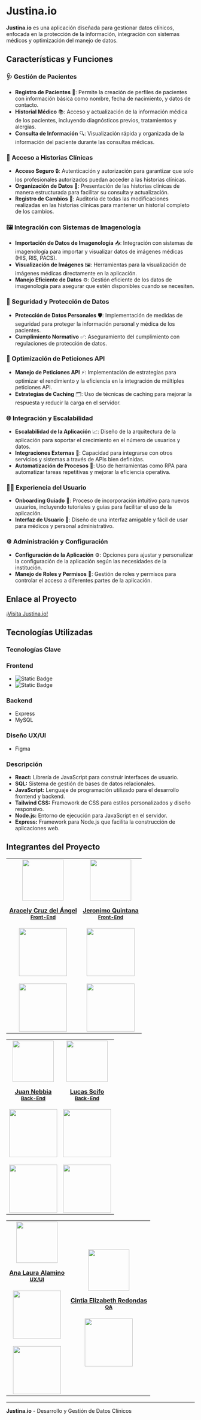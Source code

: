 # Justina.io

**Justina.io** es una aplicación diseñada para gestionar datos clínicos, enfocada en la protección de la información, integración con sistemas médicos y optimización del manejo de datos.

## Características y Funciones

### 🩺 Gestión de Pacientes

- **Registro de Pacientes** 📝: Permite la creación de perfiles de pacientes con información básica como nombre, fecha de nacimiento, y datos de contacto.
- **Historial Médico** 📚: Acceso y actualización de la información médica de los pacientes, incluyendo diagnósticos previos, tratamientos y alergias.
- **Consulta de Información** 🔍: Visualización rápida y organizada de la información del paciente durante las consultas médicas.

### 📖 Acceso a Historias Clínicas

- **Acceso Seguro** 🔒: Autenticación y autorización para garantizar que solo los profesionales autorizados puedan acceder a las historias clínicas.
- **Organización de Datos** 📑: Presentación de las historias clínicas de manera estructurada para facilitar su consulta y actualización.
- **Registro de Cambios** 📝: Auditoría de todas las modificaciones realizadas en las historias clínicas para mantener un historial completo de los cambios.

### 🖼️ Integración con Sistemas de Imagenología

- **Importación de Datos de Imagenología** 📥: Integración con sistemas de imagenología para importar y visualizar datos de imágenes médicas (HIS, RIS, PACS).
- **Visualización de Imágenes** 🖼️: Herramientas para la visualización de imágenes médicas directamente en la aplicación.
- **Manejo Eficiente de Datos** ⚙️: Gestión eficiente de los datos de imagenología para asegurar que estén disponibles cuando se necesiten.

### 🔐 Seguridad y Protección de Datos

- **Protección de Datos Personales** 🛡️: Implementación de medidas de seguridad para proteger la información personal y médica de los pacientes.
- **Cumplimiento Normativo** ✅: Aseguramiento del cumplimiento con regulaciones de protección de datos.

### 🚀 Optimización de Peticiones API

- **Manejo de Peticiones API** ⚡: Implementación de estrategias para optimizar el rendimiento y la eficiencia en la integración de múltiples peticiones API.
- **Estrategias de Caching** 🗂️: Uso de técnicas de caching para mejorar la respuesta y reducir la carga en el servidor.

### 🌐 Integración y Escalabilidad

- **Escalabilidad de la Aplicación** 📈: Diseño de la arquitectura de la aplicación para soportar el crecimiento en el número de usuarios y datos.
- **Integraciones Externas** 🔗: Capacidad para integrarse con otros servicios y sistemas a través de APIs bien definidas.
- **Automatización de Procesos** 🤖: Uso de herramientas como RPA para automatizar tareas repetitivas y mejorar la eficiencia operativa.

### 🧑‍💻 Experiencia del Usuario

- **Onboarding Guiado** 🏁: Proceso de incorporación intuitivo para nuevos usuarios, incluyendo tutoriales y guías para facilitar el uso de la aplicación.
- **Interfaz de Usuario** 🎨: Diseño de una interfaz amigable y fácil de usar para médicos y personal administrativo.

### ⚙️ Administración y Configuración

- **Configuración de la Aplicación** ⚙️: Opciones para ajustar y personalizar la configuración de la aplicación según las necesidades de la institución.
- **Manejo de Roles y Permisos** 🔐: Gestión de roles y permisos para controlar el acceso a diferentes partes de la aplicación.

## Enlace al Proyecto

[¡Visita Justina.io!](https://justiapp.vercel.app/)

## Tecnologías Utilizadas

### Tecnologías Clave

### Frontend
- ![Static Badge](https://img.shields.io/badge/ReactJS-black?logo=REACT)
- ![Static Badge](https://img.shields.io/badge/Tailwindcss-black?logo=Tailwindcss)

### Backend
- Express
- MySQL

### Diseño UX/UI
- Figma

### Descripción

- **React:** Librería de JavaScript para construir interfaces de usuario.
- **SQL:** Sistema de gestión de bases de datos relacionales.
- **JavaScript:** Lenguaje de programación utilizado para el desarrollo frontend y backend.
- **Tailwind CSS:** Framework de CSS para estilos personalizados y diseño responsivo.
- **Node.js:** Entorno de ejecución para JavaScript en el servidor.
- **Express:** Framework para Node.js que facilita la construcción de aplicaciones web.

## Integrantes del Proyecto
<!-- Frontend -->
<table align='center'>
  <tr>
    <td align='center'>
      <div>
        <a href="https://github.com/aracely33" target="_blank" rel="author">
          <img width="110" src="https://avatars.githubusercontent.com/u/33846439?v=4"/>
        </a>
        <a href="https://github.com/aracely33" target="_blank" rel="author">
          <h4 style="margin-top: 1rem;">Aracely Cruz del Ángel</br><small>Front-End</small></h4>
        </a>
        <div style='display: flex; flex-direction: column'>
        <a href="https://github.com/aracely33" target="_blank">
          <img style='width:8rem' src="https://img.shields.io/static/v1?style=for-the-badge&message=GitHub&color=172B4D&logo=GitHub&logoColor=FFFFFF&label="/>
        </a>
        <br>
        <a href="https://www.linkedin.com/in/aracruzdelangel/" target="_blank">
          <img style='width:8rem' src="https://img.shields.io/badge/linkedin%20-%230077B5.svg?&style=for-the-badge&logo=linkedin&logoColor=white"/>
        </a>
        </div>
      </div>
    </td>
    <td align='center'>
      <div>
        <a href="https://github.com/JerooQuintana" target="_blank" rel="author">
          <img width="110" src="https://media.licdn.com/dms/image/D4D03AQHRYfcHN1m0vg/profile-displayphoto-shrink_200_200/0/1699381232226?e=2147483647&v=beta&t=faZ3ulTbNLZTIj6scoc3Zb2u88zBQsPf6wrOrkSMzBo"/>
        </a>
        <a href="https://github.com/JerooQuintana" target="_blank" rel="author">
          <h4 style="margin-top: 1rem;">Jeronimo Quintana</br><small>Front-End</small></h4>
        </a>
        <div style='display: flex; flex-direction: column'>
          <a href="https://github.com/JerooQuintana" target="_blank">
            <img style='width:8rem' src="https://img.shields.io/static/v1?style=for-the-badge&message=GitHub&color=172B4D&logo=GitHub&logoColor=FFFFFF&label="/>
          </a>
          <br>
          <a href="https://www.linkedin.com/in/jeronimo-quintana-677246260/" target="_blank">
            <img style='width:8rem' src="https://img.shields.io/badge/linkedin%20-%230077B5.svg?&style=for-the-badge&logo=linkedin&logoColor=white"/>
          </a>
        </div>
      </div>
    </td>
  </tr>
  </table>
<table align='center'>
  <tr>
    <td align='center'>
      <div>
        <a href="https://github.com/JuanNebbia" target="_blank" rel="author">
          <img width="110" src="https://avatars.githubusercontent.com/u/94460133?v=4"/>
        </a>
        <a href="https://github.com/JuanNebbia" target="_blank" rel="author">
          <h4 style="margin-top: 1rem;">Juan Nebbia</br><small>Back-End</small></h4>
        </a>
        <div style='display: flex; flex-direction: column'>
          <a href="https://github.com/JuanNebbia" target="_blank">
            <img style='width:8rem' src="https://img.shields.io/static/v1?style=for-the-badge&message=GitHub&color=172B4D&logo=GitHub&logoColor=FFFFFF&label="/>
          </a>
          <br>
          <a href="https://www.linkedin.com/in/juan-nebbia/" target="_blank">
            <img style='width:8rem' src="https://img.shields.io/badge/linkedin%20-%230077B5.svg?&style=for-the-badge&logo=linkedin&logoColor=white"/>
          </a>
        </div>
      </div>
    </td>
    <td align='center'>
      <div>
        <a href="https://github.com/MixDevCode" target="_blank" rel="author">
          <img width="110" src="https://media.licdn.com/dms/image/D4D03AQEp6lirZD0Ikw/profile-displayphoto-shrink_800_800/0/1712146422605?e=1727308800&v=beta&t=pi4we-DMsEMv0unnfjM5VYh5uiVnQsxSGZhdk2suZeo"/>
        </a>
        <a href="https://github.com/MixDevCode" target="_blank" rel="author">
          <h4 style="margin-top: 1rem;">Lucas Scifo</br><small>Back-End</small></h4>
        </a>
        <div style='display: flex; flex-direction: column'>
          <a href="https://github.com/MixDevCode" target="_blank">
            <img style='width:8rem' src="https://img.shields.io/static/v1?style=for-the-badge&message=GitHub&color=172B4D&logo=GitHub&logoColor=FFFFFF&label="/>
          </a>
          <br>
          <a href="https://www.linkedin.com/in/lucas-scifo/" target="_blank">
            <img style='width:8rem' src="https://img.shields.io/badge/linkedin%20-%230077B5.svg?&style=for-the-badge&logo=linkedin&logoColor=white"/>
          </a>
        </div>
      </div>
    </td>
  </tr>
</table>
<table align='center'>
  <tr>
    <td align='center'>
      <div>
        <a href="https://www.behance.net/analauraalaminoc" target="_blank" rel="author">
          <img width="110" src="https://media.licdn.com/dms/image/D4D03AQH0KErFd9FbXw/profile-displayphoto-shrink_200_200/0/1696508671706?e=1727308800&v=beta&t=9R4E2fAkkkMF599N4eCCScxmlVykuG_8sELA4SzyQAA"/>
        </a>
        <a href="https://www.behance.net/analauraalaminoc" target="_blank" rel="author">
          <h4 style="margin-top: 1rem;">Ana Laura Alamino</br><small>UX/UI</small></h4>
        </a>
        <div style='display: flex; flex-direction: column; width: 100%'>
          <a href="https://www.behance.net/analauraalaminoc" target="_blank">
            <img style='width:8rem' src="https://img.shields.io/badge/behance%20-%230067ff.svg?&style=for-the-badge&logo=behance&logoColor=white"/>
          </a>
          <br>
          <a href="https://www.linkedin.com/in/ana-laura-alamino/" target="_blank">
            <img style='width:8rem' src="https://img.shields.io/badge/linkedin%20-%230077B5.svg?&style=for-the-badge&logo=linkedin&logoColor=white"/>
        </div>
      </div>
    </td>
    <td align='center'>
      <div>
        <a href="https://www.linkedin.com/in/cintiaredondas/" target="_blank" rel="author">
          <img width="110" src="https://ca.slack-edge.com/T02KS88FB0E-U05M8LJ4ARH-d46ec6e94096-512"/>
        </a>
        <a href="https://www.linkedin.com/in/cintiaredondas/" target="_blank" rel="author">
          <h4 style="margin-top: 1rem;">Cintia Elizabeth Redondas</br><small>QA</small></h4>
        </a>
        <div style='display: flex; flex-direction: column'>
          <a href="https://www.linkedin.com/in/cintiaredondas/" target="_blank">
            <img style='width:8rem' src="https://img.shields.io/badge/linkedin%20-%230077B5.svg?&style=for-the-badge&logo=linkedin&logoColor=white"/>
          </a>
        </div>
      </div>
    </td>
  </tr>
</table>

---

**Justina.io** - Desarrollo y Gestión de Datos Clínicos
